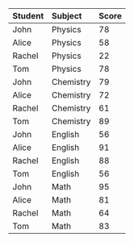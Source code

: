 | Student | Subject   | Score |
|:--------|:----------|:------|
| John    | Physics   | 78    |
| Alice   | Physics   | 58    |
| Rachel  | Physics   | 22    |
| Tom     | Physics   | 78    |
| John    | Chemistry | 79    |
| Alice   | Chemistry | 72    |
| Rachel  | Chemistry | 61    |
| Tom     | Chemistry | 89    |
| John    | English   | 56    |
| Alice   | English   | 91    |
| Rachel  | English   | 88    |
| Tom     | English   | 56    |
| John    | Math      | 95    |
| Alice   | Math      | 81    |
| Rachel  | Math      | 64    |
| Tom     | Math      | 83    |
